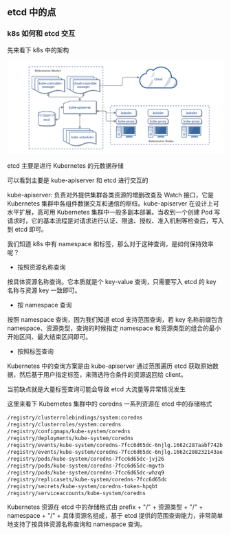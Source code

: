 ## etcd 中的点

### k8s 如何和 etcd 交互

先来看下 k8s 中的架构  

<img src="/img/k8s-etcd.webp" alt="etcd" align=center/>  

etcd 主要是进行 Kubernetes 的元数据存储  

可以看到主要是 kube-apiserver 和 etcd 进行交互的   

kube-apiserver: 负责对外提供集群各类资源的增删改查及 Watch 接口，它是 Kubernetes 集群中各组件数据交互和通信的枢纽。kube-apiserver 在设计上可水平扩展，高可用 Kubernetes 集群中一般多副本部署。当收到一个创建 Pod 写请求时，它的基本流程是对请求进行认证、限速、授权、准入机制等检查后，写入到 etcd 即可。  

我们知道 k8s 中有 namespace 和标签，那么对于这种查询，是如何保持效率呢？  

- 按照资源名称查询  

按具体资源名称查询。它本质就是个 key-value 查询，只需要写入 etcd 的 key 名称与资源 key 一致即可。  

- 按 namespace 查询  

按照 namespace 查询，因为我们知道 etcd 支持范围查询，若 key 名称前缀包含 namespace、资源类型，查询的时候指定 namespace 和资源类型的组合的最小开始区间、最大结束区间即可。  

- 按照标签查询  

Kubernetes 中的查询方案是由 kube-apiserver 通过范围遍历 etcd 获取原始数据，然后基于用户指定标签，来筛选符合条件的资源返回给 client。  

当前缺点就是大量标签查询可能会导致 etcd 大流量等异常情况发生  

这里来看下 Kubernetes 集群中的 coredns 一系列资源在 etcd 中的存储格式  

```
/registry/clusterrolebindings/system:coredns
/registry/clusterroles/system:coredns
/registry/configmaps/kube-system/coredns
/registry/deployments/kube-system/coredns
/registry/events/kube-system/coredns-7fcc6d65dc-6njlg.1662c287aabf742b
/registry/events/kube-system/coredns-7fcc6d65dc-6njlg.1662c288232143ae
/registry/pods/kube-system/coredns-7fcc6d65dc-jvj26
/registry/pods/kube-system/coredns-7fcc6d65dc-mgvtb
/registry/pods/kube-system/coredns-7fcc6d65dc-whzq9
/registry/replicasets/kube-system/coredns-7fcc6d65dc
/registry/secrets/kube-system/coredns-token-hpqbt
/registry/serviceaccounts/kube-system/coredns
```

Kubernetes 资源在 etcd 中的存储格式由 prefix + "/" + 资源类型 + "/" + namespace + "/" + 具体资源名组成，基于 etcd 提供的范围查询能力，非常简单地支持了按具体资源名称查询和 namespace 查询。  


